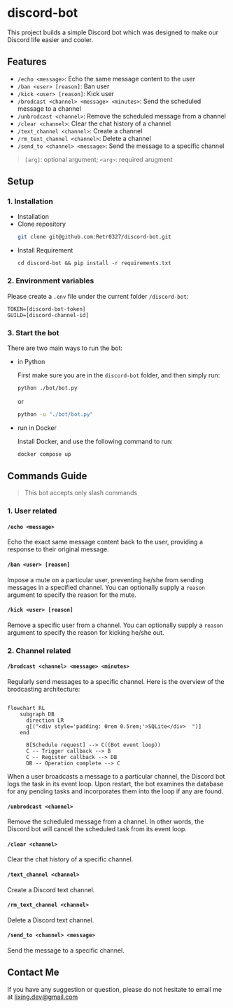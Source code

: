 # **discord-bot**

This project builds a simple Discord bot which was designed to make our Discord life easier and cooler.

## **Features**

- `/echo <message>`: Echo the same message content to the user
- `/ban <user> [reason]`: Ban user
- `/kick <user> [reason]`: Kick user
- `/brodcast <channel> <message> <minutes>`: Send the scheduled message to a channel
- `/unbrodcast <channel>`: Remove the scheduled message from a channel
- `/clear <channel>`: Clear the chat history of a channel
- `/text_channel <channel>`: Create a channel
- `/rm_text_channel <channel>`: Delete a channel
- `/send_to <channel> <message>`: Send the message to a specific channel

> `[arg]`: optional argument; `<arg>`: required arugment

## **Setup**
### 1. Installation
- Installation
- Clone repository
  ```bash
  git clone git@github.com:Retr0327/discord-bot.git
  ```
- Install Requirement
  ```
  cd discord-bot && pip install -r requirements.txt
  ```

### 2. Environment variables
Please create a `.env` file under the current folder `/discord-bot`:

```env
TOKEN=[discord-bot-token]
GUILD=[discord-channel-id]
```


### 3. Start the bot
There are two main ways to run the bot: 

- in Python
  
  First make sure you are in the `discord-bot` folder, and then simply run:

  ```bash 
  python ./bot/bot.py
  ```
  or 
  ```bash 
  python -u "./bot/bot.py"
  ```

- run in Docker

  Install Docker, and use the following command to run:

  ```bash
  docker compose up
  ```

## Commands Guide
> This bot accepts only slash commands


### 1. User related
#### `/echo <message>`
Echo the exact same message content back to the user, providing a response to their original message.

#### `/ban <user> [reason]`
Impose a mute on a particular user, preventing he/she from sending messages in a specified channel. You can optionally supply a `reason` argument to specify the reason for the mute.

#### `/kick <user> [reason]`
Remove a specific user from a channel. You can optionally supply a `reason` argument to specify the reason for kicking he/she out.


### 2. Channel related
#### `/brodcast <channel> <message> <minutes>`
Regularly send messages to a specific channel. Here is the overview of the brodcasting architecture:

```mermaid

flowchart RL
    subgraph DB
      direction LR
      g[("<div style='padding: 0rem 0.5rem;'>SQLite</div>  ")]
    end

      B[Schedule request] --> C((Bot event loop))
      C -- Trigger callback --> B
      C -- Register callback --> DB
      DB -- Operation complete --> C
```

When a user broadcasts a message to a particular channel, the Discord bot logs the task in its event loop. Upon restart, the bot examines the database for any pending tasks and incorporates them into the loop if any are found.
 

#### `/unbrodcast <channel>`
Remove the scheduled message from a channel. In other words, the Discord bot will cancel the scheduled task from its event loop.

#### `/clear <channel>`
Clear the chat history of a specific channel.

#### `/text_channel <channel>`
Create a Discord text channel.

#### `/rm_text_channel <channel>`
Delete a Discord text channel.

#### `/send_to <channel> <message>` 
Send the message to a specific channel.


## Contact Me
If you have any suggestion or question, please do not hesitate to email me at lixing.dev@gmail.com

